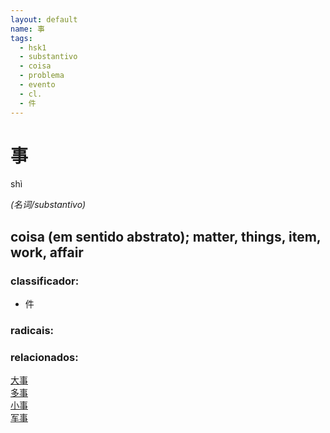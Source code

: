 ```yaml
--- 
layout: default
name: 事 
tags: 
  - hsk1
  - substantivo
  - coisa
  - problema
  - evento
  - cl.
  - 件
--- 
```

# 事 
shì  
 
*(名词/substantivo)*  
## coisa (em sentido abstrato); matter, things, item, work, affair 
### classificador: 
  - 件 
### radicais: 
### relacionados: 
[大事](/zhengshidu/hsk5/大事)  
[多事](/zhengshidu/outras/多事)  
[小事](/zhengshidu/outras/小事)  
[军事](/zhengshidu/hsk6/军事)  
